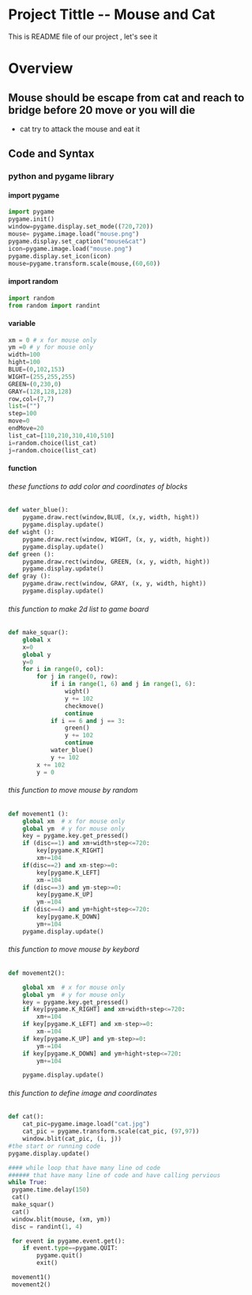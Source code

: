 # Project Tittle -- Mouse and Cat 
This is README file of our project , let's see it 
# Overview
## Mouse should be escape from cat and reach to bridge before 20 move or you will die 
* cat try to attack the mouse and eat it
## Code and Syntax
### python and pygame library

#### import pygame 
```python
import pygame
pygame.init()
window=pygame.display.set_mode((720,720))
mouse= pygame.image.load("mouse.png")
pygame.display.set_caption("mouse&cat")
icon=pygame.image.load("mouse.png")
pygame.display.set_icon(icon)
mouse=pygame.transform.scale(mouse,(60,60)) 
```
#### import random
```python
import random
from random import randint
```

#### variable 
```python
xm = 0 # x for mouse only
ym =0 # y for mouse only
width=100
hight=100
BLUE=(0,102,153)
WIGHT=(255,255,255)
GREEN=(0,230,0)
GRAY=(128,128,128)
row,col=(7,7)
list=("")
step=100
move=0
endMove=20
list_cat=[110,210,310,410,510]
i=random.choice(list_cat)
j=random.choice(list_cat)
```
#### function
###### these functions to add  color and coordinates of blocks 
```python
def water_blue():
    pygame.draw.rect(window,BLUE, (x,y, width, hight))
    pygame.display.update()
def wight ():
    pygame.draw.rect(window, WIGHT, (x, y, width, hight))
    pygame.display.update()
def green ():
    pygame.draw.rect(window, GREEN, (x, y, width, hight))
    pygame.display.update()
def gray ():
    pygame.draw.rect(window, GRAY, (x, y, width, hight))
    pygame.display.update()
```

###### this function to make 2d list to game board

```python
def make_squar():
    global x
    x=0
    global y
    y=0
    for i in range(0, col):
        for j in range(0, row):
            if i in range(1, 6) and j in range(1, 6):
                wight()
                y += 102
                checkmove()
                continue
            if i == 6 and j == 3:
                green()
                y += 102
                continue
            water_blue()
            y += 102
        x += 102
        y = 0

```

###### this function to move mouse by random

```python
def movement1 ():
    global xm  # x for mouse only
    global ym  # y for mouse only
    key = pygame.key.get_pressed()
    if (disc==1) and xm+width+step<=720:
        key[pygame.K_RIGHT]
        xm+=104  
    if(disc==2) and xm-step>=0:
        key[pygame.K_LEFT]
        xm-=104
    if (disc==3) and ym-step>=0:
        key[pygame.K_UP]
        ym-=104 
    if (disc==4) and ym+hight+step<=720:
        key[pygame.K_DOWN]
        ym+=104
    pygame.display.update()
```
###### this function to move mouse by keybord
```python
def movement2():

    global xm  # x for mouse only
    global ym  # y for mouse only
    key = pygame.key.get_pressed()
    if key[pygame.K_RIGHT] and xm+width+step<=720:
        xm+=104
    if key[pygame.K_LEFT] and xm-step>=0:
        xm-=104
    if key[pygame.K_UP] and ym-step>=0:
        ym-=104
    if key[pygame.K_DOWN] and ym+hight+step<=720:
        ym+=104

    pygame.display.update()
```
###### this function to define image and coordinates

```python
def cat():
    cat_pic=pygame.image.load("cat.jpg")
    cat_pic = pygame.transform.scale(cat_pic, (97,97))
    window.blit(cat_pic, (i, j))
#the start or running code
pygame.display.update()
```

```python
#### while loop that have many line od code
###### that have many line of code and have calling pervious
while True:
 pygame.time.delay(150)
 cat()
 make_squar()
 cat()
 window.blit(mouse, (xm, ym))
 disc = randint(1, 4)

 for event in pygame.event.get():
    if event.type==pygame.QUIT:
        pygame.quit()
        exit()

 movement1()
 movement2()
 ```

      
